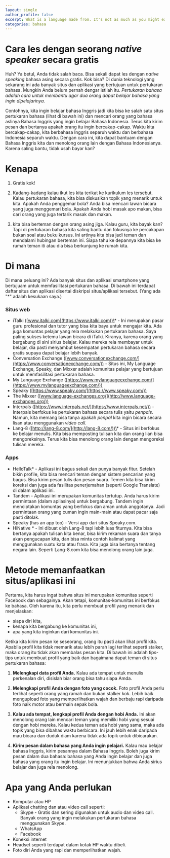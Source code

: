 ```yaml
---
layout: single
author_profile: false
excerpt: What is a language made from. It's not as much as you might except.
categories: bahasa
---
```


# Cara les dengan seorang *native speaker* secara gratis

Huh? Ya betul, Anda tidak salah baca. Bisa sekali dapat les dengan *native speaking* bahasa asing secara gratis. Kok bisa? Di dunia teknologi yang sekarang ini ada banyak situs dan aplikasi yang bertujuan untuk pertukaran bahasa. Mungkin Anda belum pernah dengar istilah itu. *Pertukaran bahasa adalah cara untuk membantu agar dua orang dapat belajar bahasa yang ingin dipelajarinya.*


Contohnya, kita ingin belajar bahasa Inggris jadi kita bisa ke salah satu situs pertukaran bahasa (lihat di bawah ini) dan mencari orang yang bahasa aslinya Bahasa Inggris yang ingin belajar Bahasa Indonesia. Terus kita kirim pesan dan bertanya apakah orang itu ingin bercakap-cakap. Waktu kita bercakap-cakap, kita berbahasa Inggris separuh waktu dan berbahasa Indonesia separuh waktu. Dengan cara ini, kita dapat bantuam dengan Bahasa Inggris kita dan menolong orang lain dengan Bahasa Indonesianya. Karena saling bantu, tidak usah bayar kan?




# Kenapa

1. Gratis kok!

2. Kadang-kadang kalau ikut les kita terikat ke kurikulum les tersebut. Kalau pertukaran bahasa, kita bisa diskusikan topik yang menarik untuk kita. Apakah Anda penggemar bola? Anda bisa mencari lawan bicara yang juga menggemari bola. Apakah Anda hobi masak apo makan, bisa cari orang yang juga tertarik masak dan makan.

3. kita bisa berteman dengan orang asing jiga. Kalau guru, kita bayak kan? Tapi di pertukaran bahasa kita saling bantu dan fokusnya ke percakapan bukan soal atau buku kursus. Ini artinya kita bisa jadi teman dan mendalami hubingan berteman ini. Siapa tahu ke depannya kita bisa ke rumah teman iti atau dia bisa berkunjung ke rumah kita.

# Di mana

Di mana peluang ini? Ada banyak situs dan aplikasi smartphone yang bertujuam untuk memfasilitasi pertukaran bahasa. Di bawah ini terdapat daftar situs dan aplikasi disertai diskripsi situs/aplikasi tersebut. (Yang ada "\*" adalah kesukaan saya.)

### Situs web

- iTalki ([www.italki.com](https://www.italki.com))\* - Ini merupakan pasar guru profesional dan tutor yang bisa kita baya untuk mengajar kita. Ada juga komuntas pelajar yang rela melakukan pertukaran bahasa. Saya paling sukses ketemu lawan bicara di iTalki. Kiranya, karena orang yang bergabung di sini sirius belajar. Kalau mereka rela membayar untuk belajar, dia pasti menyambut kesempatan pertukaran bahasa secara gratis supaya dapat belajar lebih banyak.
- Conversation Exchange ([www.conversationexchange.com/](https://www.conversationexchange.com/)) - Situs ini, My Language Exchange, Speaky, dan Mixxer adalah komunitas pelajar yang bertujuan untuk memfasilitasi pertukaran bahasa.
- My Language Exchange ([https://www.mylanguageexchange.com/](https://www.mylanguageexchange.com/))
- Speaky ([https://www.speaky.com/](https://www.speaky.com/))
- The Mixxer ([www.language-exchanges.org/](http://www.language-exchanges.org/)) 
- Interpals ([https://www.interpals.net/](https://www.interpals.net/)) - Interpals berfokus ke pertukaran bahasa secara tulis yaitu *penpals*. Namun, kita memang bisa tanya apakah *penpal* kita ingin bicara secara lisan atau menggunakan *video call*.
- Lang-8 ([http://lang-8.com/](http://lang-8.com/))\* - Situs ini berfokus ke belajar menulis. Kita bisa memposting tulisan kita dan orang lian bisa mengoreksinya. Terus kita bisa menolong orang lain dengan mengoreksi tulisan mereka.

### Apps

- HelloTalk\* - Aplikasi ini bagus sekali dan punya banyak fitur. Setelah bikin profile, kita bisa mencari teman dengan sistem pencarian yang bagus. Bisa kirim pesan tulis dan pesan suara. Temen kita bisa kirim koreksi dan juga ada fasilitas penerjemahan (seperti Google Translate) di dalam aplikasi ini.
- Tandem - Aplikasi ini merupakan komunitas tertutup. Anda harus kirim permintaan (dalam apilasinya) untuk bergabung. Tandem ingin menciptakan komuntas yang berfokus dan aman untuk anggotanya. Jadi permintaan orang yang cuman ingin main-main atau dapat pacar saja pasti ditolak.
- Speaky (has an app too) - Versi app dari situs Speaky.com.
- HiNative \* - Ini dibuat oleh Lang-8 tapi lebih luas fiturnya. Kita bisa bertanya apakah tulisan kita benar, bisa kirim rekaman suara dan tanya akan pengucapan kita, dan bisa minta contoh kalimat yang menggunakan suatu kata atau frasa. Kita juga bisa bertanya tentang negara lain. Seperti Lang-8.com kita bisa menolong orang lain juga.






# Metode memanfaatkan situs/aplikasi ini

Pertama, kita harus ingat bahwa situs ini merupakan komunitas seperti Facebook dan sebagainya. Akan tetapi, komunitas-komunitas ini berfokus ke bahasa. Oleh karena itu, kita perlu membuat profil yang menarik dan menjelaskan:

* siapa diri kita, 
* kenapa kita bergabung ke komunitas ini, 
* apa yang kita inginkan dari komunitas ini. 

Ketika kita kirim pesan ke seseorang, orang itu pasti akan lihat profil kita. Apabila profil kita tidak memarik atau lebih parah lagi terlihat seperti stalker, maka orang itu tidak akan membalas pesan kita. Di bawah ini adalah tips-tips untuk membuat profil yang baik dan bagaimana dapat teman di situs pertukaran bahasa:

1. **Melengkapi data profil Anda.** Kalau ada tempat untuk menulis perkenalan diri, disislah biar orang bisa tahu siapa Amda.

2. **Melengkapi profil Anda dengan foto yang cocok.** Foto profil Anda perlu terlihat seperti orang yang ramah dan bukan stalker kok. Lebih baik mengupload foto yang memperlihatkan wajah dan berbaju rapi daripada foto naik motor atau bermain sepak bola.

3. **Kalau ada tempat, lengkapi profil Anda dengan hobi Anda.** Ini akan menolong  orang lain mencari teman yang memiliki hobi yang sesuai dengan hobi mereka. Kalau kedua teman ada hobi yang sama, maka ada topik yang bisa dibahas waktu berbicara. Ini jauh lebih enak daripada mau bicara dan duduk diam karena tidak ada topik untuk dibicarakan.

4. **Kirim pesan dalam bahasa yang Anda ingin pelajari.** Kalau mau belajar bahasa Inggris, kirim pesannya dalam Bahasa Inggris. Boleh juga kirim pesan dalam dua bahasa: bahasa yang Anda ingin belajar dan juga bahasa yang orang itu ingin belajar. Ini menunjukkan bahwa Anda sirius belajar dan juga rela menolong.


# Apa yang Anda perlukan

- Komputar atau HP
- Aplikasi chatting dan atau video call seperti:
    - Skype - Gratis dan sering digunakan untuk audio dan video call. Banyak orang yang ingin melakukan pertukaran bahasa menggunakan Skype.
    - WhatsApp
    - Facebook
- Koneksi internet
- Headset seperti terdapat dalam kotak HP waktu dibeli.
- Foto diri Anda yang rapi dan memperlihatkan wajah.

